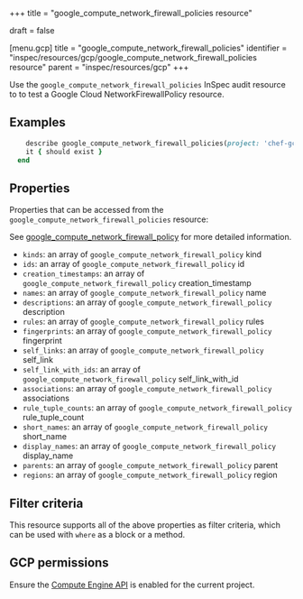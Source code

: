 +++
title = "google_compute_network_firewall_policies resource"

draft = false


[menu.gcp]
title = "google_compute_network_firewall_policies"
identifier = "inspec/resources/gcp/google_compute_network_firewall_policies resource"
parent = "inspec/resources/gcp"
+++

Use the `google_compute_network_firewall_policies` InSpec audit resource to to test a Google Cloud NetworkFirewallPolicy resource.

## Examples

```ruby
    describe google_compute_network_firewall_policies(project: 'chef-gcp-inspec') do
    it { should exist }
  end
```

## Properties

Properties that can be accessed from the `google_compute_network_firewall_policies` resource:

See [google_compute_network_firewall_policy](google_compute_network_firewall_policy) for more detailed information.

  * `kinds`: an array of `google_compute_network_firewall_policy` kind
  * `ids`: an array of `google_compute_network_firewall_policy` id
  * `creation_timestamps`: an array of `google_compute_network_firewall_policy` creation_timestamp
  * `names`: an array of `google_compute_network_firewall_policy` name
  * `descriptions`: an array of `google_compute_network_firewall_policy` description
  * `rules`: an array of `google_compute_network_firewall_policy` rules
  * `fingerprints`: an array of `google_compute_network_firewall_policy` fingerprint
  * `self_links`: an array of `google_compute_network_firewall_policy` self_link
  * `self_link_with_ids`: an array of `google_compute_network_firewall_policy` self_link_with_id
  * `associations`: an array of `google_compute_network_firewall_policy` associations
  * `rule_tuple_counts`: an array of `google_compute_network_firewall_policy` rule_tuple_count
  * `short_names`: an array of `google_compute_network_firewall_policy` short_name
  * `display_names`: an array of `google_compute_network_firewall_policy` display_name
  * `parents`: an array of `google_compute_network_firewall_policy` parent
  * `regions`: an array of `google_compute_network_firewall_policy` region

## Filter criteria

This resource supports all of the above properties as filter criteria, which can be used
with `where` as a block or a method.

## GCP permissions

Ensure the [Compute Engine API](https://console.cloud.google.com/apis/library/compute.googleapis.com/) is enabled for the current project.
